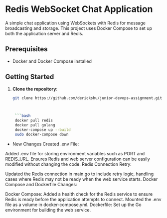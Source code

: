 # Redis WebSocket Chat Application

A simple chat application using WebSockets with Redis for message broadcasting and storage. This project uses Docker Compose to set up both the application server and Redis.

## Prerequisites

- Docker and Docker Compose installed

## Getting Started

1. **Clone the repository**:
   ```bash
   git clone https://github.com/derickshu/junior-devops-assignment.git
  


    ```bash
    docker pull redis
    docker pull golang
    docker-compose up --build
    sudo docker-compose down 


* New Changes
Created .env File:

Added .env file for storing environment variables such as PORT and REDIS_URL.
Ensures Redis and web server configuration can be easily modified without changing the code.
Redis Connection Retry:

Updated the Redis connection in main.go to include retry logic, handling cases where Redis may not be ready when the web service starts.
Docker Compose and Dockerfile Changes:

Docker Compose:
Added a health check for the Redis service to ensure Redis is ready before the application attempts to connect.
Mounted the .env file as a volume in docker-compose.yml.
Dockerfile:
Set up the Go environment for building the web service.
